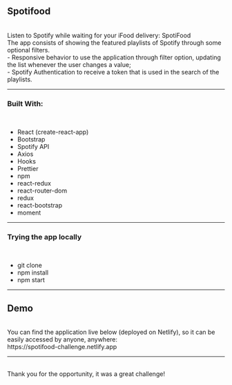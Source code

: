 <h2>Spotifood</h2>
<br>
Listen to Spotify while waiting for your iFood delivery: SpotiFood
<br>
The app consists of showing the featured playlists of Spotify through some optional filters.
<br>
- Responsive behavior to use the application through filter option, updating the list whenever the user changes a value;
<br>
- Spotify Authentication to receive a token that is used in the search of the playlists.
<br>
<hr>
<h3>Built With:</h3>
<br>
<ul>
  <li>React (create-react-app)</li>
  <li>Bootstrap</li>
  <li>Spotify API</li>
  <li>Axios</li>
  <li>Hooks</li>
  <li>Prettier</li>
  <li>npm</li>
  <li>react-redux</li>
  <li>react-router-dom</li>
  <li>redux</li>
  <li>react-bootstrap</li>
  <li>moment</li>
</ul>
<hr>
<h3>Trying the app locally</h3>
<br>
<ul>
  <li>git clone</li>
  <li>npm install</li>
  <li>npm start</li>
</ul>
<hr>
<h2>Demo</h2>
<br>
 You can find the application live below (deployed on Netlify), so it can be easily accessed by anyone, anywhere:
<br>
https://spotifood-challenge.netlify.app
<hr>
<br>
Thank you for the opportunity, it was a great challenge!
